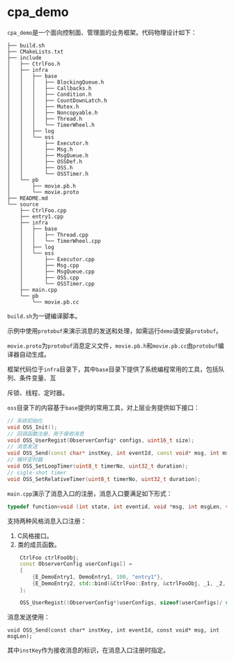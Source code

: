 # cpa_demo
`cpa_demo`是一个面向控制面、管理面的业务框架。代码物理设计如下：

```shell
├── build.sh
├── CMakeLists.txt
├── include
│   ├── CtrlFoo.h
│   ├── infra
│   │   ├── base
│   │   │   ├── BlockingQueue.h
│   │   │   ├── Callbacks.h
│   │   │   ├── Condition.h
│   │   │   ├── CountDownLatch.h
│   │   │   ├── Mutex.h
│   │   │   ├── Noncopyable.h
│   │   │   ├── Thread.h
│   │   │   └── TimerWheel.h
│   │   ├── log
│   │   └── oss
│   │       ├── Executor.h
│   │       ├── Msg.h
│   │       ├── MsgQueue.h
│   │       ├── OSSDef.h
│   │       ├── OSS.h
│   │       └── OSSTimer.h
│   └── pb
│       ├── movie.pb.h
│       └── movie.proto
├── README.md
└── source
    ├── CtrlFoo.cpp
    ├── entry1.cpp
    ├── infra
    │   ├── base
    │   │   ├── Thread.cpp
    │   │   └── TimerWheel.cpp
    │   ├── log
    │   └── oss
    │       ├── Executor.cpp
    │       ├── Msg.cpp
    │       ├── MsgQueue.cpp
    │       ├── OSS.cpp
    │       └── OSSTimer.cpp
    ├── main.cpp
    └── pb
        └── movie.pb.cc

```

 `build.sh`为一键编译脚本。

示例中使用`protobuf`来演示消息的发送和处理，如需运行`demo`请安装`protobuf`。

`movie.proto`为`protobuf`消息定义文件，`movie.pb.h`和`movie.pb.cc`由`protobuf`编译器自动生成。



框架代码位于`infra`目录下，其中`base`目录下提供了系统编程常用的工具，包括队列、条件变量、互

斥锁、线程、定时器。



`oss`目录下的内容基于`base`提供的常用工具，对上层业务提供如下接口：

```cpp
// 系统初始化
void OSS_Init();
// 回调函数注册，用于接收消息
void OSS_UserRegist(ObserverConfig* configs, uint16_t size);
// 消息发送
void OSS_Send(const char* instKey, int eventId, const void* msg, int msgLen);
// 循环定时器
void OSS_SetLoopTimer(uint8_t timerNo, uint32_t duration);
// sigle-shot timer
void OSS_SetRelativeTimer(uint8_t timerNo, uint32_t duration);
```



`main.cpp`演示了消息入口的注册，消息入口要满足如下形式：

```cpp
typedef function<void (int state, int eventid, void *msg, int msgLen, void* data)> EntryCallback;
```



支持两种风格消息入口注册：

1. C风格接口。
2. 类的成员函数。

```cpp
    CtrlFoo ctrlFooObj;
    const ObserverConfig userConfigs[] =
    {
        {E_DemoEntry1, DemoEntry1, 100, "entry1"},
        {E_DemoEntry2, std::bind(&CtrlFoo::Entry, &ctrlFooObj, _1, _2, _3, _4, _5), 100, "entry2"}
    };

    OSS_UserRegist((ObserverConfig*)userConfigs, sizeof(userConfigs)/ sizeof(ObserverConfig));
```



消息发送使用：

`void OSS_Send(const char* instKey, int eventId, const void* msg, int msgLen);`

其中`instKey`作为接收消息的标识，在消息入口注册时指定。